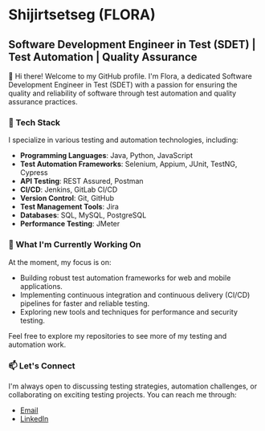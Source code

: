 # Shijirtsetseg (FLORA)
## Software Development Engineer in Test (SDET) | Test Automation | Quality Assurance

👋 Hi there! Welcome to my GitHub profile. I'm Flora, a dedicated Software Development Engineer in Test (SDET) with a passion for ensuring the quality and reliability of software through test automation and quality assurance practices.

### 🔧 Tech Stack
I specialize in various testing and automation technologies, including:

- **Programming Languages**: Java, Python, JavaScript
- **Test Automation Frameworks**: Selenium, Appium, JUnit, TestNG, Cypress
- **API Testing**: REST Assured, Postman
- **CI/CD**: Jenkins, GitLab CI/CD
- **Version Control**: Git, GitHub
- **Test Management Tools**: Jira
- **Databases**: SQL, MySQL, PostgreSQL
- **Performance Testing**: JMeter

### 🌱 What I'm Currently Working On
At the moment, my focus is on:

- Building robust test automation frameworks for web and mobile applications.
- Implementing continuous integration and continuous delivery (CI/CD) pipelines for faster and reliable testing.
- Exploring new tools and techniques for performance and security testing.

Feel free to explore my repositories to see more of my testing and automation work.

### 📫 Let's Connect
I'm always open to discussing testing strategies, automation challenges, or collaborating on exciting testing projects. You can reach me through:

- [Email](shjr0421@gmail.com)
- [LinkedIn]([https://www.linkedin.com/in/your-profile](https://www.linkedin.com/in/s-shijirjargal/)https://www.linkedin.com/in/s-shijirjargal/)


